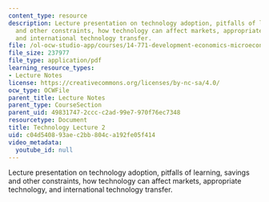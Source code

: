 ```yaml
---
content_type: resource
description: Lecture presentation on technology adoption, pitfalls of learning, savings
  and other constraints, how technology can affect markets, appropriate technology,
  and international technology transfer.
file: /ol-ocw-studio-app/courses/14-771-development-economics-microeconomic-issues-and-policy-models-fall-2008/c04d540893aec2bb804ca192fe05f414_lec16.pdf
file_size: 237977
file_type: application/pdf
learning_resource_types:
- Lecture Notes
license: https://creativecommons.org/licenses/by-nc-sa/4.0/
ocw_type: OCWFile
parent_title: Lecture Notes
parent_type: CourseSection
parent_uid: 49831747-2ccc-c2ad-99e7-970f76ec7348
resourcetype: Document
title: Technology Lecture 2
uid: c04d5408-93ae-c2bb-804c-a192fe05f414
video_metadata:
  youtube_id: null
---
```

Lecture presentation on technology adoption, pitfalls of learning, savings and other constraints, how technology can affect markets, appropriate technology, and international technology transfer.